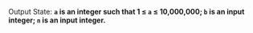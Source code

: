 Output State: **`a` is an integer such that 1 ≤ `a` ≤ 10,000,000; `b` is an input integer; `n` is an input integer.**